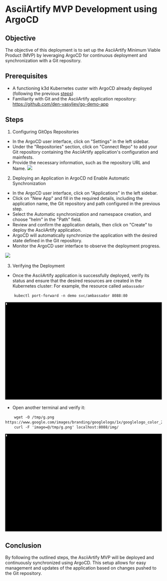 # AsciiArtify MVP Development using ArgoCD
## Objective
The objective of this deployment is to set up the AsciiArtify Minimum Viable Product (MVP) by leveraging ArgoCD for continuous deployment and synchronization with a Git repository.

## Prerequisites
- A functioning k3d Kubernetes custer with ArgoCD already deployed (following the previous [steps](https://github.com/ng-n/AsciiArtify/blob/main/doc/POC.md))
- Familiarity with Git and the AsciiArtify application repository: https://github.com/den-vasyliev/go-demo-app

## Steps
1. Configuring GitOps Repositories
- In the ArgoCD user interface, click on "Settings" in the left sidebar.
- Under the "Repositories" section, click on "Connect Repo" to add your Git repository containing the AsciiArtify application's configuration and mainfests.
- Provide the necessary information, such as the repository URL and Name.
![](https://github.com/ng-n/AsciiArtify/blob/main/.data/settings.gif)

2. Deploying an Application in ArgoCD nd Enable Automatic Synchronization
- In the ArgoCD user interface, click on "Applications" in the left sidebar.
- Click on "New App" and fill in the required details, including the application name, the Git repository and path configured in the previous step.
- Select the Automatic synchronization and namespace creation, and choose "helm" in the "Path" field.
- Review and confirm the application details, then click on "Create" to deploy the AsciiArtify application.
- ArgoCD will automatically synchronize the application with the desired state defined in the Git repository.
- Monitor the ArgoCD user interface to observe the deployment progress.

![](https://github.com/ng-n/AsciiArtify/blob/main/.data/settings.gif)

3. Verifying the Deployment
- Once the AsciiArtify application is successfully deployed, verify its status and ensure that the desired resources are created in the Kubernetes cluster:
For example, the resource called `ambassador`
```
    kubectl port-forward -n demo svc/ambassador 8088:80
```
![](https://github.com/ng-n/AsciiArtify/blob/main/.data/ambassador_port_forward.gif)

- Open another terminal and verify it:
```
    wget -O /tmp/g.png https://www.google.com/images/branding/googlelogo/1x/googlelogo_color_272x92dp.png
    curl -F 'image=@/tmp/g.png' localhost:8088/img/
```
![](https://github.com/ng-n/AsciiArtify/blob/main/.data/curl_google_image.gif)

## Conclusion

By following the outlined steps, the AsciiArtify MVP will be deployed and continuously synchronized using ArgoCD. This setup allows for easy management and updates of the application based on changes pushed to the Git repository.
